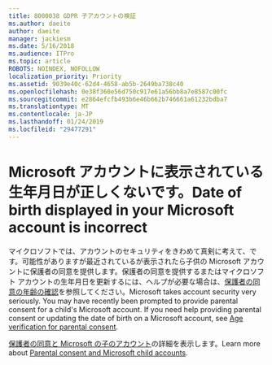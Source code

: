 ```yaml
---
title: 8000038 GDPR 子アカウントの検証
ms.author: daeite
author: daeite
manager: jackiesm
ms.date: 5/16/2018
ms.audience: ITPro
ms.topic: article
ROBOTS: NOINDEX, NOFOLLOW
localization_priority: Priority
ms.assetid: 9039e40c-62d4-4658-ab5b-2649ba738c40
ms.openlocfilehash: 0e38f360e56d750c917e61a56bb8a7e8587c00fc
ms.sourcegitcommit: e2864efcfb493b6e46b662b746661a61232bdba7
ms.translationtype: MT
ms.contentlocale: ja-JP
ms.lasthandoff: 01/24/2019
ms.locfileid: "29477291"
---
```

# <a name="date-of-birth-displayed-in-your-microsoft-account-is-incorrect"></a><span data-ttu-id="bdf12-102">Microsoft アカウントに表示されている生年月日が正しくないです。</span><span class="sxs-lookup"><span data-stu-id="bdf12-102">Date of birth displayed in your Microsoft account is incorrect</span></span>

<span data-ttu-id="bdf12-p101">マイクロソフトでは、アカウントのセキュリティをきわめて真剣に考えて、です。可能性がありますが最近されているが表示されたら子供の Microsoft アカウントに保護者の同意を提供します。保護者の同意を提供するまたはマイクロソフト アカウントの生年月日を更新するには、ヘルプが必要な場合は、[保護者の同意の年齢の確認](https://go.microsoft.com/fwlink/p/?linkid=874364)を参照してください。</span><span class="sxs-lookup"><span data-stu-id="bdf12-p101">Microsoft takes account security very seriously. You may have recently been prompted to provide parental consent for a child's Microsoft account. If you need help providing parental consent or updating the date of birth on a Microsoft account, see [Age verification for parental consent](https://go.microsoft.com/fwlink/p/?linkid=874364).</span></span>
  
<span data-ttu-id="bdf12-106">[保護者の同意と Microsoft の子のアカウント](https://go.microsoft.com/fwlink/p/?linkid=874365)の詳細を表示します。</span><span class="sxs-lookup"><span data-stu-id="bdf12-106">Learn more about [Parental consent and Microsoft child accounts](https://go.microsoft.com/fwlink/p/?linkid=874365).</span></span>
  

